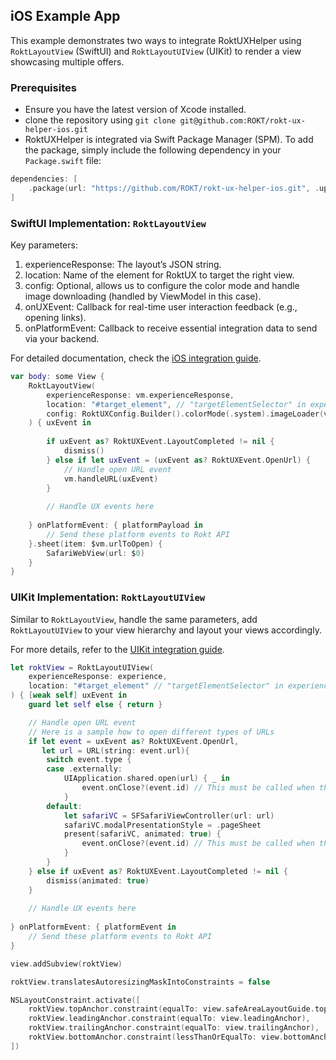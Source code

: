 iOS Example App
----

This example demonstrates two ways to integrate RoktUXHelper using `RoktLayoutView` (SwiftUI) and `RoktLayoutUIView` (UIKit) to render a view showcasing multiple offers.

### Prerequisites
- Ensure you have the latest version of Xcode installed.
- clone the repository using `git clone git@github.com:ROKT/rokt-ux-helper-ios.git`
- RoktUXHelper is integrated via Swift Package Manager (SPM). To add the package, simply include the following dependency in your `Package.swift` file:
```swift
dependencies: [
    .package(url: "https://github.com/ROKT/rokt-ux-helper-ios.git", .upToNextMajor(from: "0.1.0"))
]
```

### SwiftUI Implementation: `RoktLayoutView`

Key parameters:

1. experienceResponse: The layout’s JSON string.
2. location: Name of the element for RoktUX to target the right view.
3. config: Optional, allows us to configure the color mode and handle image downloading (handled by ViewModel in this case).
4. onUXEvent: Callback for real-time user interaction feedback (e.g., opening links).
5. onPlatformEvent: Callback to receive essential integration data to send via your backend.

For detailed documentation, check the [iOS integration guide](https://docs.rokt.com/server-to-server/ios?platform=swiftui).

```swift
var body: some View {
    RoktLayoutView(
        experienceResponse: vm.experienceResponse,
        location: "#target_element", // "targetElementSelector" in experience JSON file
        config: RoktUXConfig.Builder().colorMode(.system).imageLoader(vm).build()
    ) { uxEvent in
        
        if uxEvent as? RoktUXEvent.LayoutCompleted != nil {
            dismiss()
        } else if let uxEvent = (uxEvent as? RoktUXEvent.OpenUrl) {
            // Handle open URL event
            vm.handleURL(uxEvent)
        }
        
        // Handle UX events here
        
    } onPlatformEvent: { platformPayload in
        // Send these platform events to Rokt API
    }.sheet(item: $vm.urlToOpen) {
        SafariWebView(url: $0)
    }
}
```

### UIKit Implementation: `RoktLayoutUIView`

Similar to `RoktLayoutView`, handle the same parameters, add `RoktLayoutUIView` to your view hierarchy and layout your views accordingly.

For more details, refer to the [UIKit integration guide](https://docs.rokt.com/server-to-server/ios?platform=uikit).

```swift
let roktView = RoktLayoutUIView(
    experienceResponse: experience, 
    location: "#target_element" // "targetElementSelector" in experience JSON file
) { [weak self] uxEvent in
    guard let self else { return }

    // Handle open URL event
    // Here is a sample how to open different types of URLs
    if let event = uxEvent as? RoktUXEvent.OpenUrl,
       let url = URL(string: event.url){
        switch event.type {
        case .externally:
            UIApplication.shared.open(url) { _ in
                event.onClose?(event.id) // This must be called when the user is ready for the next offer
            }
        default:
            let safariVC = SFSafariViewController(url: url)
            safariVC.modalPresentationStyle = .pageSheet
            present(safariVC, animated: true) {
                event.onClose?(event.id) // This must be called when the user is ready for the next offer
            }
        }
    } else if uxEvent as? RoktUXEvent.LayoutCompleted != nil {
        dismiss(animated: true)
    }
    
    // Handle UX events here
    
} onPlatformEvent: { platformEvent in
    // Send these platform events to Rokt API
}

view.addSubview(roktView)

roktView.translatesAutoresizingMaskIntoConstraints = false

NSLayoutConstraint.activate([
    roktView.topAnchor.constraint(equalTo: view.safeAreaLayoutGuide.topAnchor, constant: 100),
    roktView.leadingAnchor.constraint(equalTo: view.leadingAnchor),
    roktView.trailingAnchor.constraint(equalTo: view.trailingAnchor),
    roktView.bottomAnchor.constraint(lessThanOrEqualTo: view.bottomAnchor)
])

```
